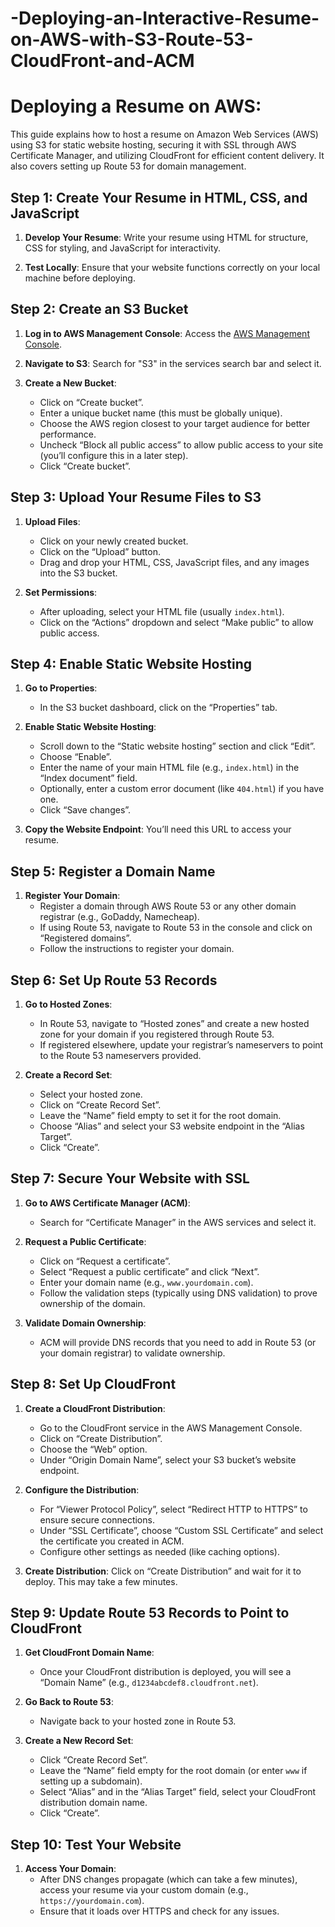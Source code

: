 # -Deploying-an-Interactive-Resume-on-AWS-with-S3-Route-53-CloudFront-and-ACM
# Deploying a Resume on AWS: 

This guide explains how to host a resume on Amazon Web Services (AWS) using S3 for static website hosting, securing it with SSL through AWS Certificate Manager, and utilizing CloudFront for efficient content delivery. It also covers setting up Route 53 for domain management.


## Step 1: Create Your Resume in HTML, CSS, and JavaScript

1. **Develop Your Resume**: Write your resume using HTML for structure, CSS for styling, and JavaScript for interactivity.
   
2. **Test Locally**: Ensure that your website functions correctly on your local machine before deploying.

## Step 2: Create an S3 Bucket

1. **Log in to AWS Management Console**: Access the [AWS Management Console](https://aws.amazon.com/console/).

2. **Navigate to S3**: Search for "S3" in the services search bar and select it.

3. **Create a New Bucket**:
   - Click on “Create bucket”.
   - Enter a unique bucket name (this must be globally unique).
   - Choose the AWS region closest to your target audience for better performance.
   - Uncheck “Block all public access” to allow public access to your site (you’ll configure this in a later step).
   - Click “Create bucket”.

## Step 3: Upload Your Resume Files to S3

1. **Upload Files**:
   - Click on your newly created bucket.
   - Click on the “Upload” button.
   - Drag and drop your HTML, CSS, JavaScript files, and any images into the S3 bucket.

2. **Set Permissions**:
   - After uploading, select your HTML file (usually `index.html`).
   - Click on the “Actions” dropdown and select “Make public” to allow public access.

## Step 4: Enable Static Website Hosting

1. **Go to Properties**:
   - In the S3 bucket dashboard, click on the “Properties” tab.

2. **Enable Static Website Hosting**:
   - Scroll down to the “Static website hosting” section and click “Edit”.
   - Choose “Enable”.
   - Enter the name of your main HTML file (e.g., `index.html`) in the “Index document” field.
   - Optionally, enter a custom error document (like `404.html`) if you have one.
   - Click “Save changes”.

3. **Copy the Website Endpoint**: You’ll need this URL to access your resume.

## Step 5: Register a Domain Name

1. **Register Your Domain**: 
   - Register a domain through AWS Route 53 or any other domain registrar (e.g., GoDaddy, Namecheap).
   - If using Route 53, navigate to Route 53 in the console and click on “Registered domains”.
   - Follow the instructions to register your domain.

## Step 6: Set Up Route 53 Records

1. **Go to Hosted Zones**:
   - In Route 53, navigate to “Hosted zones” and create a new hosted zone for your domain if you registered through Route 53.
   - If registered elsewhere, update your registrar’s nameservers to point to the Route 53 nameservers provided.

2. **Create a Record Set**:
   - Select your hosted zone.
   - Click on “Create Record Set”.
   - Leave the “Name” field empty to set it for the root domain.
   - Choose “Alias” and select your S3 website endpoint in the “Alias Target”.
   - Click “Create”.

## Step 7: Secure Your Website with SSL

1. **Go to AWS Certificate Manager (ACM)**:
   - Search for “Certificate Manager” in the AWS services and select it.

2. **Request a Public Certificate**:
   - Click on “Request a certificate”.
   - Select “Request a public certificate” and click “Next”.
   - Enter your domain name (e.g., `www.yourdomain.com`).
   - Follow the validation steps (typically using DNS validation) to prove ownership of the domain.

3. **Validate Domain Ownership**:
   - ACM will provide DNS records that you need to add in Route 53 (or your domain registrar) to validate ownership.

## Step 8: Set Up CloudFront

1. **Create a CloudFront Distribution**:
   - Go to the CloudFront service in the AWS Management Console.
   - Click on “Create Distribution”.
   - Choose the “Web” option.
   - Under “Origin Domain Name”, select your S3 bucket’s website endpoint.

2. **Configure the Distribution**:
   - For “Viewer Protocol Policy”, select “Redirect HTTP to HTTPS” to ensure secure connections.
   - Under “SSL Certificate”, choose “Custom SSL Certificate” and select the certificate you created in ACM.
   - Configure other settings as needed (like caching options).

3. **Create Distribution**: Click on “Create Distribution” and wait for it to deploy. This may take a few minutes.

## Step 9: Update Route 53 Records to Point to CloudFront

1. **Get CloudFront Domain Name**:
   - Once your CloudFront distribution is deployed, you will see a “Domain Name” (e.g., `d1234abcdef8.cloudfront.net`).

2. **Go Back to Route 53**:
   - Navigate back to your hosted zone in Route 53.

3. **Create a New Record Set**:
   - Click “Create Record Set”.
   - Leave the “Name” field empty for the root domain (or enter `www` if setting up a subdomain).
   - Select “Alias” and in the “Alias Target” field, select your CloudFront distribution domain name.
   - Click “Create”.

## Step 10: Test Your Website

1. **Access Your Domain**: 
   - After DNS changes propagate (which can take a few minutes), access your resume via your custom domain (e.g., `https://yourdomain.com`).
   - Ensure that it loads over HTTPS and check for any issues.


